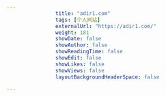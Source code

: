 ---
                title: "adir1.com"
                tags: [个人网站]
                externalUrl: "https://adir1.com/"
                weight: 181
                showDate: false
                showAuthor: false
                showReadingTime: false
                showEdit: false
                showLikes: false
                showViews: false
                layoutBackgroundHeaderSpace: false
                ---

